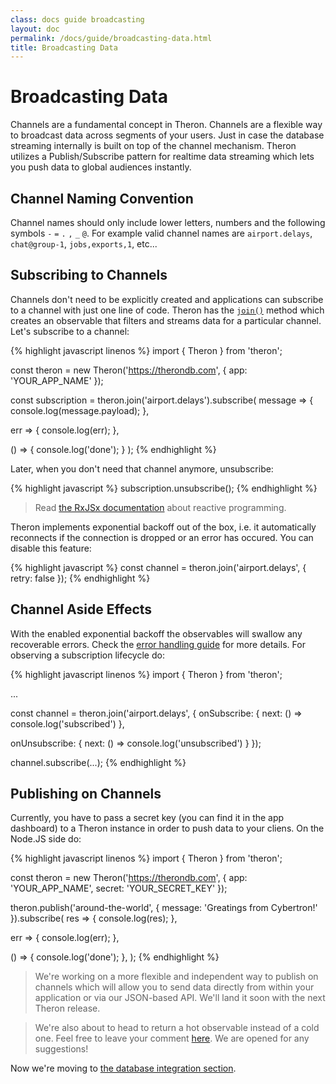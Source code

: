 ```yaml
---
class: docs guide broadcasting
layout: doc
permalink: /docs/guide/broadcasting-data.html
title: Broadcasting Data
---
```


# Broadcasting Data

Channels are a fundamental concept in Theron. Channels are a flexible way to
broadcast data across segments of your users. Just in case the database
streaming internally is built on top of the channel mechanism. Theron utilizes a
Publish/Subscribe pattern for realtime data streaming which lets you push data
to global audiences instantly.

## Channel Naming Convention

Channel names should only include lower letters, numbers and the following
symbols `-` `=` `.` `,` `_` `@`. For example valid channel names are `airport.delays`,
`chat@group-1`, `jobs,exports,1`, etc...

## Subscribing to Channels

Channels don't need to be explicitly created and applications can subscribe to a
channel with just one line of code. Theron has the [`join()`](../api/Theron.html#join)
method which creates an observable that filters and streams data for a
particular channel. Let's subscribe to a channel:

{% highlight javascript linenos %}
import { Theron } from 'theron';

const theron = new Theron('https://therondb.com', { app: 'YOUR_APP_NAME' });

const subscription = theron.join('airport.delays').subscribe(
  message => {
    console.log(message.payload);
  },

  err => {
    console.log(err);
  },

  () => {
    console.log('done');
  }
);
{% endhighlight %}

Later, when you don't need that channel anymore, unsubscribe:

{% highlight javascript %}
subscription.unsubscribe();
{% endhighlight %}

> Read [the RxJSx documentation](http://reactivex.io/documentation/observable.html)
> about reactive programming.

Theron implements exponential backoff out of the box, i.e. it automatically
reconnects if the connection is dropped or an error has occured. You can
disable this feature:

{% highlight javascript %}
const channel = theron.join('airport.delays', { retry: false });
{% endhighlight %}

## Channel Aside Effects

With the enabled exponential backoff the observables will swallow any
recoverable errors. Check the [error handling guide]('./error-handling.html')
for more details. For observing a subscription lifecycle do:

{% highlight javascript linenos %}
import { Theron } from 'theron';

...

const channel = theron.join('airport.delays', {
  onSubscribe: {
    next: () => console.log('subscribed')
  },

  onUnsubscribe: {
    next: () => console.log('unsubscribed')
  }
});

channel.subscribe(...);
{% endhighlight %}

## Publishing on Channels

Currently, you have to pass a secret key (you can find it in the app dashboard)
to a Theron instance in order to push data to your cliens. On the Node.JS side do:

{% highlight javascript linenos %}
import { Theron } from 'theron';

const theron = new Theron('https://therondb.com', { app: 'YOUR_APP_NAME', secret: 'YOUR_SECRET_KEY' });

theron.publish('around-the-world', { message: 'Greatings from Cybertron!' }).subscribe(
  res => {
    console.log(res);
  },

  err => {
    console.log(err);
  },

  () => {
    console.log('done');
  },
);
{% endhighlight %}

> We're working on a more flexible and independent way to publish on channels
> which will allow you to send data directly from within your application or via
> our JSON-based API.  We'll land it soon with the next Theron release.

> We're also about to head to return a hot observable instead of a cold one. Feel
> free to leave your comment [here](https://github.com/therondb/therondb.com/issues/1).
> We are opened for any suggestions!

Now we're moving to [the database integration section](./integrating-databases.html).
